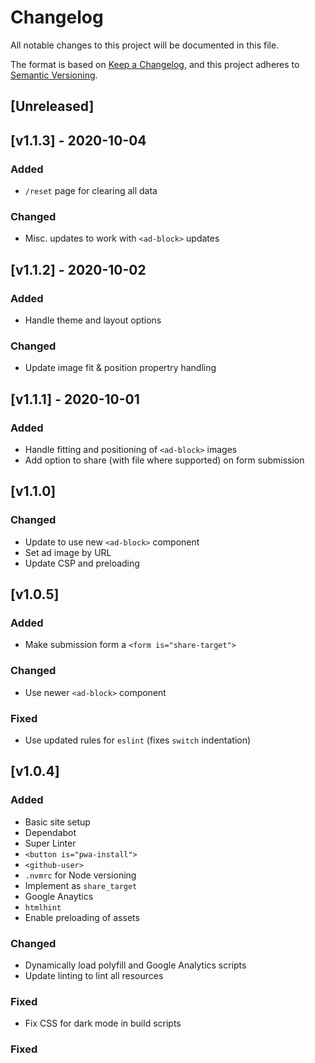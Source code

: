 <!-- markdownlint-disable -->
# Changelog
All notable changes to this project will be documented in this file.

The format is based on [Keep a Changelog](https://keepachangelog.com/en/1.0.0/),
and this project adheres to [Semantic Versioning](https://semver.org/spec/v2.0.0.html).

## [Unreleased]

## [v1.1.3] - 2020-10-04

### Added
- `/reset` page for clearing all data

### Changed
- Misc. updates to work with `<ad-block>` updates

## [v1.1.2] - 2020-10-02

### Added
- Handle theme and layout options

### Changed
- Update image fit & position propertry handling

## [v1.1.1] - 2020-10-01

### Added
- Handle fitting and positioning of `<ad-block>` images
- Add option to share (with file where supported) on form submission

## [v1.1.0]

### Changed
- Update to use new `<ad-block>` component
- Set ad image by URL
- Update CSP and preloading

## [v1.0.5]

### Added
- Make submission form a `<form is="share-target">`

### Changed
- Use newer `<ad-block>` component

### Fixed
- Use updated rules for `eslint` (fixes `switch` indentation)

## [v1.0.4]

### Added
- Basic site setup
- Dependabot
- Super Linter
- `<button is="pwa-install">`
- `<github-user>`
- `.nvmrc` for Node versioning
- Implement as `share_target`
- Google Anaytics
- `htmlhint`
- Enable preloading of assets

### Changed
- Dynamically load polyfill and Google Analytics scripts
- Update linting to lint all resources

### Fixed
- Fix CSS for dark mode in build scripts

### Fixed
<!-- markdownlint-restore -->
